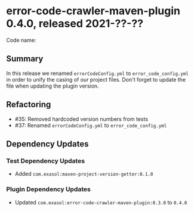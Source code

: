 # error-code-crawler-maven-plugin 0.4.0, released 2021-??-??

Code name:

## Summary

In this release we renamed `errorCodeConfig.yml` to `error_code_config.yml` in order to unify the casing of our project files. Don't forget to update the file when updating the plugin version.

## Refactoring

* #35: Removed hardcoded version numbers from tests
* #37: Renamed `errorCodeConfig.yml` to `error_code_config.yml`

## Dependency Updates

### Test Dependency Updates

* Added `com.exasol:maven-project-version-getter:0.1.0`

### Plugin Dependency Updates

* Updated `com.exasol:error-code-crawler-maven-plugin:0.3.0` to `0.4.0`

